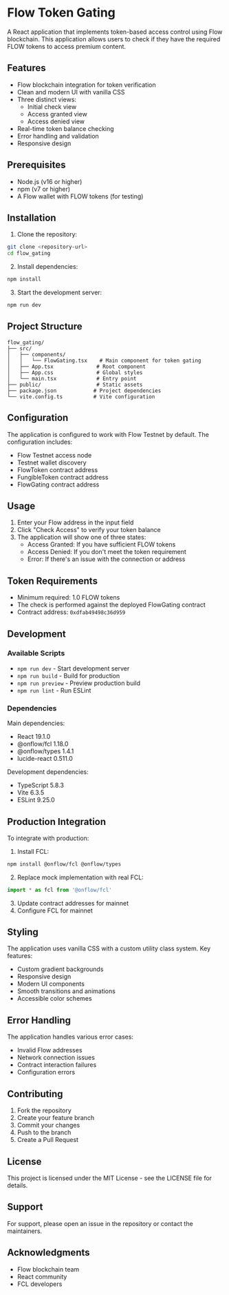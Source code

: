 # Flow Token Gating

A React application that implements token-based access control using Flow blockchain. This application allows users to check if they have the required FLOW tokens to access premium content.

## Features

- Flow blockchain integration for token verification
- Clean and modern UI with vanilla CSS
- Three distinct views:
  - Initial check view
  - Access granted view
  - Access denied view
- Real-time token balance checking
- Error handling and validation
- Responsive design

## Prerequisites

- Node.js (v16 or higher)
- npm (v7 or higher)
- A Flow wallet with FLOW tokens (for testing)

## Installation

1. Clone the repository:
```bash
git clone <repository-url>
cd flow_gating
```

2. Install dependencies:
```bash
npm install
```

3. Start the development server:
```bash
npm run dev
```

## Project Structure

```
flow_gating/
├── src/
│   ├── components/
│   │   └── FlowGating.tsx    # Main component for token gating
│   ├── App.tsx              # Root component
│   ├── App.css              # Global styles
│   └── main.tsx             # Entry point
├── public/                  # Static assets
├── package.json            # Project dependencies
└── vite.config.ts          # Vite configuration
```

## Configuration

The application is configured to work with Flow Testnet by default. The configuration includes:

- Flow Testnet access node
- Testnet wallet discovery
- FlowToken contract address
- FungibleToken contract address
- FlowGating contract address

## Usage

1. Enter your Flow address in the input field
2. Click "Check Access" to verify your token balance
3. The application will show one of three states:
   - Access Granted: If you have sufficient FLOW tokens
   - Access Denied: If you don't meet the token requirement
   - Error: If there's an issue with the connection or address

## Token Requirements

- Minimum required: 1.0 FLOW tokens
- The check is performed against the deployed FlowGating contract
- Contract address: `0xdfab49498c36d959`

## Development

### Available Scripts

- `npm run dev` - Start development server
- `npm run build` - Build for production
- `npm run preview` - Preview production build
- `npm run lint` - Run ESLint

### Dependencies

Main dependencies:
- React 19.1.0
- @onflow/fcl 1.18.0
- @onflow/types 1.4.1
- lucide-react 0.511.0

Development dependencies:
- TypeScript 5.8.3
- Vite 6.3.5
- ESLint 9.25.0

## Production Integration

To integrate with production:

1. Install FCL:
```bash
npm install @onflow/fcl @onflow/types
```

2. Replace mock implementation with real FCL:
```typescript
import * as fcl from '@onflow/fcl'
```

3. Update contract addresses for mainnet
4. Configure FCL for mainnet

## Styling

The application uses vanilla CSS with a custom utility class system. Key features:

- Custom gradient backgrounds
- Responsive design
- Modern UI components
- Smooth transitions and animations
- Accessible color schemes

## Error Handling

The application handles various error cases:
- Invalid Flow addresses
- Network connection issues
- Contract interaction failures
- Configuration errors

## Contributing

1. Fork the repository
2. Create your feature branch
3. Commit your changes
4. Push to the branch
5. Create a Pull Request

## License

This project is licensed under the MIT License - see the LICENSE file for details.

## Support

For support, please open an issue in the repository or contact the maintainers.

## Acknowledgments

- Flow blockchain team
- React community
- FCL developers
